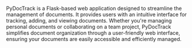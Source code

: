 PyDocTrack is a Flask-based web application designed to streamline the management of documents. It provides users with an intuitive interface for tracking, adding, and viewing documents. Whether you're managing personal documents or collaborating on a team project, PyDocTrack simplifies document organization through a user-friendly web interface, ensuring your documents are easily accessible and efficiently managed.